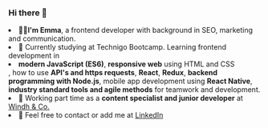 ### Hi there 👋

<li>
  👩‍💻<strong>I'm Emma</strong>, a frontend developer with background in SEO, marketing and communication.</li>

<li>🌱 Currently studying at Technigo Bootcamp. Learning frontend development in 
  <li><strong>modern JavaScript (ES6)</strong>, <strong>responsive web</strong> using HTML and CSS</li>, how to use <strong>API's and https requests</strong>, <strong>React</strong>, <strong>Redux</strong>, <strong>backend programming with Node.js</strong>, mobile app development using <strong>React Native</strong>, <strong>industry standard tools and agile methods</strong> for teamwork and development.</li>

<li>
  🙋 Working part time as a <strong>content specialist and junior developer</strong> at <a href="https://windh-co.se/">Windh & Co.</a> 
</li>

<li>💬 Feel free to contact or add me at <a href="https://www.linkedin.com/in/emmalindell4/">LinkedIn</a></li>
